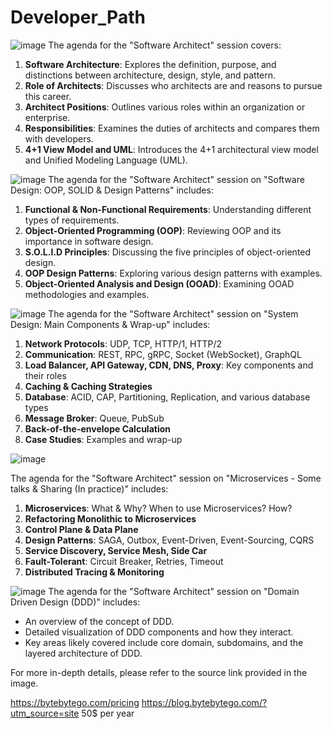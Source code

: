 # Developer_Path

![image](https://github.com/user-attachments/assets/a14b6561-e82f-4a58-ba62-f95f843356cc)
The agenda for the "Software Architect" session covers:

1. **Software Architecture**: Explores the definition, purpose, and distinctions between architecture, design, style, and pattern.
2. **Role of Architects**: Discusses who architects are and reasons to pursue this career.
3. **Architect Positions**: Outlines various roles within an organization or enterprise.
4. **Responsibilities**: Examines the duties of architects and compares them with developers.
5. **4+1 View Model and UML**: Introduces the 4+1 architectural view model and Unified Modeling Language (UML).

![image](https://github.com/user-attachments/assets/110a9a28-646c-4c89-81f3-b3f8ad4863bc)
The agenda for the "Software Architect" session on "Software Design: OOP, SOLID & Design Patterns" includes:

1. **Functional & Non-Functional Requirements**: Understanding different types of requirements.
2. **Object-Oriented Programming (OOP)**: Reviewing OOP and its importance in software design.
3. **S.O.L.I.D Principles**: Discussing the five principles of object-oriented design.
4. **OOP Design Patterns**: Exploring various design patterns with examples.
5. **Object-Oriented Analysis and Design (OOAD)**: Examining OOAD methodologies and examples.

![image](https://github.com/user-attachments/assets/7f035b41-2b2b-4f6b-a694-1248954c7858)
The agenda for the "Software Architect" session on "System Design: Main Components & Wrap-up" includes:

1. **Network Protocols**: UDP, TCP, HTTP/1, HTTP/2
2. **Communication**: REST, RPC, gRPC, Socket (WebSocket), GraphQL
3. **Load Balancer, API Gateway, CDN, DNS, Proxy**: Key components and their roles
4. **Caching & Caching Strategies**
5. **Database**: ACID, CAP, Partitioning, Replication, and various database types
6. **Message Broker**: Queue, PubSub
7. **Back-of-the-envelope Calculation**
8. **Case Studies**: Examples and wrap-up

![image](https://github.com/user-attachments/assets/e3f3fe76-854c-4508-ba69-0e7da58a9b17)

The agenda for the "Software Architect" session on "Microservices - Some talks & Sharing (In practice)" includes:

1. **Microservices**: What & Why? When to use Microservices? How?
2. **Refactoring Monolithic to Microservices**
3. **Control Plane & Data Plane**
4. **Design Patterns**: SAGA, Outbox, Event-Driven, Event-Sourcing, CQRS
5. **Service Discovery, Service Mesh, Side Car**
6. **Fault-Tolerant**: Circuit Breaker, Retries, Timeout
7. **Distributed Tracing & Monitoring**

![image](https://github.com/user-attachments/assets/c0a6b74a-bc01-40bb-b981-69405df06edb)
The agenda for the "Software Architect" session on "Domain Driven Design (DDD)" includes:

- An overview of the concept of DDD.
- Detailed visualization of DDD components and how they interact.
- Key areas likely covered include core domain, subdomains, and the layered architecture of DDD.

For more in-depth details, please refer to the source link provided in the image.

https://bytebytego.com/pricing
https://blog.bytebytego.com/?utm_source=site 
50$ per year











